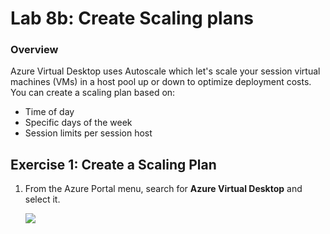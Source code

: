 
# Lab 8b: Create Scaling plans


### Overview

 Azure Virtual Desktop uses Autoscale which let's scale your session virtual machines (VMs) in a host pool up or down to optimize deployment costs. You can create a scaling plan based on:

   - Time of day
   - Specific days of the week
   - Session limits per session host


## Exercise 1: Create a Scaling Plan


1. From the Azure Portal menu, search for **Azure Virtual Desktop** and select it.

   ![](../Azure-Virtual-Desktop-v3/media/AVD.png)
